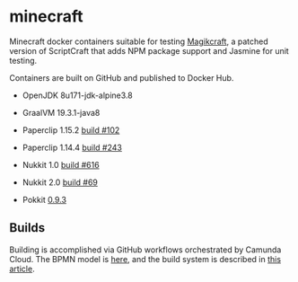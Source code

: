 # minecraft

Minecraft docker containers suitable for testing [Magikcraft](https://github.com/Magikcraft/MagikCraft), a patched version of ScriptCraft that adds NPM package support and Jasmine for unit testing.

Containers are built on GitHub and published to Docker Hub.

* OpenJDK 8u171-jdk-alpine3.8
* GraalVM 19.3.1-java8

* Paperclip 1.15.2 [build #102](https://papermc.io/downloads)
* Paperclip 1.14.4 [build #243](https://papermc.io/legacy)
* Nukkit 1.0 [build #616](https://ci.nukkitx.com/job/NukkitX/job/Nukkit/job/master/)
* Nukkit 2.0 [build #69](https://ci.nukkitx.com/job/NukkitX/job/Nukkit/job/2.0/)

* Pokkit [0.9.3](https://github.com/PetteriM1/Pokkit)

## Builds

Building is accomplished via GitHub workflows orchestrated by Camunda Cloud. The BPMN model is [here](https://github.com/Magikcraft/MagikCraft/blob/development/automation/magikcraft-github-build.bpmn), and the build system is described in [this article](https://medium.com/@sitapati/complex-multi-repo-builds-with-github-actions-and-camunda-cloud-fa8e4c7abd26).


